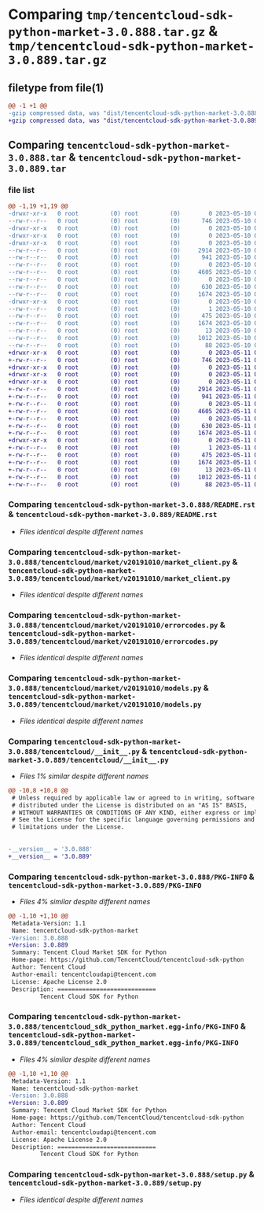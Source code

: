 # Comparing `tmp/tencentcloud-sdk-python-market-3.0.888.tar.gz` & `tmp/tencentcloud-sdk-python-market-3.0.889.tar.gz`

## filetype from file(1)

```diff
@@ -1 +1 @@
-gzip compressed data, was "dist/tencentcloud-sdk-python-market-3.0.888.tar", last modified: Wed May 10 02:19:34 2023, max compression
+gzip compressed data, was "dist/tencentcloud-sdk-python-market-3.0.889.tar", last modified: Thu May 11 02:56:23 2023, max compression
```

## Comparing `tencentcloud-sdk-python-market-3.0.888.tar` & `tencentcloud-sdk-python-market-3.0.889.tar`

### file list

```diff
@@ -1,19 +1,19 @@
-drwxr-xr-x   0 root         (0) root         (0)        0 2023-05-10 02:19:34.000000 tencentcloud-sdk-python-market-3.0.888/
--rw-r--r--   0 root         (0) root         (0)      746 2023-05-10 02:19:33.000000 tencentcloud-sdk-python-market-3.0.888/README.rst
-drwxr-xr-x   0 root         (0) root         (0)        0 2023-05-10 02:19:34.000000 tencentcloud-sdk-python-market-3.0.888/tencentcloud/
-drwxr-xr-x   0 root         (0) root         (0)        0 2023-05-10 02:19:34.000000 tencentcloud-sdk-python-market-3.0.888/tencentcloud/market/
-drwxr-xr-x   0 root         (0) root         (0)        0 2023-05-10 02:19:34.000000 tencentcloud-sdk-python-market-3.0.888/tencentcloud/market/v20191010/
--rw-r--r--   0 root         (0) root         (0)     2914 2023-05-10 02:19:33.000000 tencentcloud-sdk-python-market-3.0.888/tencentcloud/market/v20191010/market_client.py
--rw-r--r--   0 root         (0) root         (0)      941 2023-05-10 02:19:33.000000 tencentcloud-sdk-python-market-3.0.888/tencentcloud/market/v20191010/errorcodes.py
--rw-r--r--   0 root         (0) root         (0)        0 2023-05-10 02:19:33.000000 tencentcloud-sdk-python-market-3.0.888/tencentcloud/market/v20191010/__init__.py
--rw-r--r--   0 root         (0) root         (0)     4605 2023-05-10 02:19:33.000000 tencentcloud-sdk-python-market-3.0.888/tencentcloud/market/v20191010/models.py
--rw-r--r--   0 root         (0) root         (0)        0 2023-05-10 02:19:33.000000 tencentcloud-sdk-python-market-3.0.888/tencentcloud/market/__init__.py
--rw-r--r--   0 root         (0) root         (0)      630 2023-05-10 02:19:33.000000 tencentcloud-sdk-python-market-3.0.888/tencentcloud/__init__.py
--rw-r--r--   0 root         (0) root         (0)     1674 2023-05-10 02:19:34.000000 tencentcloud-sdk-python-market-3.0.888/PKG-INFO
-drwxr-xr-x   0 root         (0) root         (0)        0 2023-05-10 02:19:34.000000 tencentcloud-sdk-python-market-3.0.888/tencentcloud_sdk_python_market.egg-info/
--rw-r--r--   0 root         (0) root         (0)        1 2023-05-10 02:19:34.000000 tencentcloud-sdk-python-market-3.0.888/tencentcloud_sdk_python_market.egg-info/dependency_links.txt
--rw-r--r--   0 root         (0) root         (0)      475 2023-05-10 02:19:34.000000 tencentcloud-sdk-python-market-3.0.888/tencentcloud_sdk_python_market.egg-info/SOURCES.txt
--rw-r--r--   0 root         (0) root         (0)     1674 2023-05-10 02:19:34.000000 tencentcloud-sdk-python-market-3.0.888/tencentcloud_sdk_python_market.egg-info/PKG-INFO
--rw-r--r--   0 root         (0) root         (0)       13 2023-05-10 02:19:34.000000 tencentcloud-sdk-python-market-3.0.888/tencentcloud_sdk_python_market.egg-info/top_level.txt
--rw-r--r--   0 root         (0) root         (0)     1012 2023-05-10 02:19:33.000000 tencentcloud-sdk-python-market-3.0.888/setup.py
--rw-r--r--   0 root         (0) root         (0)       88 2023-05-10 02:19:34.000000 tencentcloud-sdk-python-market-3.0.888/setup.cfg
+drwxr-xr-x   0 root         (0) root         (0)        0 2023-05-11 02:56:23.000000 tencentcloud-sdk-python-market-3.0.889/
+-rw-r--r--   0 root         (0) root         (0)      746 2023-05-11 02:56:23.000000 tencentcloud-sdk-python-market-3.0.889/README.rst
+drwxr-xr-x   0 root         (0) root         (0)        0 2023-05-11 02:56:23.000000 tencentcloud-sdk-python-market-3.0.889/tencentcloud/
+drwxr-xr-x   0 root         (0) root         (0)        0 2023-05-11 02:56:23.000000 tencentcloud-sdk-python-market-3.0.889/tencentcloud/market/
+drwxr-xr-x   0 root         (0) root         (0)        0 2023-05-11 02:56:23.000000 tencentcloud-sdk-python-market-3.0.889/tencentcloud/market/v20191010/
+-rw-r--r--   0 root         (0) root         (0)     2914 2023-05-11 02:56:23.000000 tencentcloud-sdk-python-market-3.0.889/tencentcloud/market/v20191010/market_client.py
+-rw-r--r--   0 root         (0) root         (0)      941 2023-05-11 02:56:23.000000 tencentcloud-sdk-python-market-3.0.889/tencentcloud/market/v20191010/errorcodes.py
+-rw-r--r--   0 root         (0) root         (0)        0 2023-05-11 02:56:23.000000 tencentcloud-sdk-python-market-3.0.889/tencentcloud/market/v20191010/__init__.py
+-rw-r--r--   0 root         (0) root         (0)     4605 2023-05-11 02:56:23.000000 tencentcloud-sdk-python-market-3.0.889/tencentcloud/market/v20191010/models.py
+-rw-r--r--   0 root         (0) root         (0)        0 2023-05-11 02:56:23.000000 tencentcloud-sdk-python-market-3.0.889/tencentcloud/market/__init__.py
+-rw-r--r--   0 root         (0) root         (0)      630 2023-05-11 02:56:23.000000 tencentcloud-sdk-python-market-3.0.889/tencentcloud/__init__.py
+-rw-r--r--   0 root         (0) root         (0)     1674 2023-05-11 02:56:23.000000 tencentcloud-sdk-python-market-3.0.889/PKG-INFO
+drwxr-xr-x   0 root         (0) root         (0)        0 2023-05-11 02:56:23.000000 tencentcloud-sdk-python-market-3.0.889/tencentcloud_sdk_python_market.egg-info/
+-rw-r--r--   0 root         (0) root         (0)        1 2023-05-11 02:56:23.000000 tencentcloud-sdk-python-market-3.0.889/tencentcloud_sdk_python_market.egg-info/dependency_links.txt
+-rw-r--r--   0 root         (0) root         (0)      475 2023-05-11 02:56:23.000000 tencentcloud-sdk-python-market-3.0.889/tencentcloud_sdk_python_market.egg-info/SOURCES.txt
+-rw-r--r--   0 root         (0) root         (0)     1674 2023-05-11 02:56:23.000000 tencentcloud-sdk-python-market-3.0.889/tencentcloud_sdk_python_market.egg-info/PKG-INFO
+-rw-r--r--   0 root         (0) root         (0)       13 2023-05-11 02:56:23.000000 tencentcloud-sdk-python-market-3.0.889/tencentcloud_sdk_python_market.egg-info/top_level.txt
+-rw-r--r--   0 root         (0) root         (0)     1012 2023-05-11 02:56:23.000000 tencentcloud-sdk-python-market-3.0.889/setup.py
+-rw-r--r--   0 root         (0) root         (0)       88 2023-05-11 02:56:23.000000 tencentcloud-sdk-python-market-3.0.889/setup.cfg
```

### Comparing `tencentcloud-sdk-python-market-3.0.888/README.rst` & `tencentcloud-sdk-python-market-3.0.889/README.rst`

 * *Files identical despite different names*

### Comparing `tencentcloud-sdk-python-market-3.0.888/tencentcloud/market/v20191010/market_client.py` & `tencentcloud-sdk-python-market-3.0.889/tencentcloud/market/v20191010/market_client.py`

 * *Files identical despite different names*

### Comparing `tencentcloud-sdk-python-market-3.0.888/tencentcloud/market/v20191010/errorcodes.py` & `tencentcloud-sdk-python-market-3.0.889/tencentcloud/market/v20191010/errorcodes.py`

 * *Files identical despite different names*

### Comparing `tencentcloud-sdk-python-market-3.0.888/tencentcloud/market/v20191010/models.py` & `tencentcloud-sdk-python-market-3.0.889/tencentcloud/market/v20191010/models.py`

 * *Files identical despite different names*

### Comparing `tencentcloud-sdk-python-market-3.0.888/tencentcloud/__init__.py` & `tencentcloud-sdk-python-market-3.0.889/tencentcloud/__init__.py`

 * *Files 1% similar despite different names*

```diff
@@ -10,8 +10,8 @@
 # Unless required by applicable law or agreed to in writing, software
 # distributed under the License is distributed on an "AS IS" BASIS,
 # WITHOUT WARRANTIES OR CONDITIONS OF ANY KIND, either express or implied.
 # See the License for the specific language governing permissions and
 # limitations under the License.
 
 
-__version__ = '3.0.888'
+__version__ = '3.0.889'
```

### Comparing `tencentcloud-sdk-python-market-3.0.888/PKG-INFO` & `tencentcloud-sdk-python-market-3.0.889/PKG-INFO`

 * *Files 4% similar despite different names*

```diff
@@ -1,10 +1,10 @@
 Metadata-Version: 1.1
 Name: tencentcloud-sdk-python-market
-Version: 3.0.888
+Version: 3.0.889
 Summary: Tencent Cloud Market SDK for Python
 Home-page: https://github.com/TencentCloud/tencentcloud-sdk-python
 Author: Tencent Cloud
 Author-email: tencentcloudapi@tencent.com
 License: Apache License 2.0
 Description: ============================
         Tencent Cloud SDK for Python
```

### Comparing `tencentcloud-sdk-python-market-3.0.888/tencentcloud_sdk_python_market.egg-info/PKG-INFO` & `tencentcloud-sdk-python-market-3.0.889/tencentcloud_sdk_python_market.egg-info/PKG-INFO`

 * *Files 4% similar despite different names*

```diff
@@ -1,10 +1,10 @@
 Metadata-Version: 1.1
 Name: tencentcloud-sdk-python-market
-Version: 3.0.888
+Version: 3.0.889
 Summary: Tencent Cloud Market SDK for Python
 Home-page: https://github.com/TencentCloud/tencentcloud-sdk-python
 Author: Tencent Cloud
 Author-email: tencentcloudapi@tencent.com
 License: Apache License 2.0
 Description: ============================
         Tencent Cloud SDK for Python
```

### Comparing `tencentcloud-sdk-python-market-3.0.888/setup.py` & `tencentcloud-sdk-python-market-3.0.889/setup.py`

 * *Files identical despite different names*

